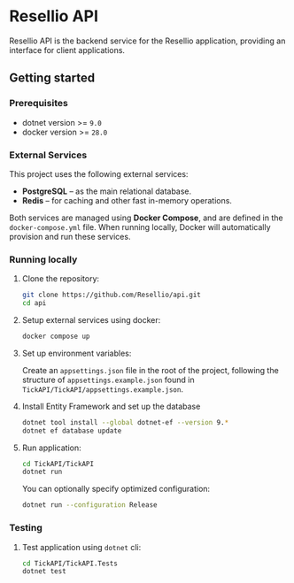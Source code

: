 # Resellio API

Resellio API is the backend service for the Resellio application, providing an interface for client applications.

## Getting started

### Prerequisites

- dotnet version >= `9.0`
- docker version >= `28.0`

### External Services

This project uses the following external services:

- **PostgreSQL** – as the main relational database.
- **Redis** – for caching and other fast in-memory operations.

Both services are managed using **Docker Compose**, and are defined in the `docker-compose.yml` file. When running locally, Docker will automatically provision and run these services.

### Running locally

1. Clone the repository:

   ```bash
   git clone https://github.com/Resellio/api.git
   cd api
   ```

2. Setup external services using docker:

   ```bash
   docker compose up
   ```

3. Set up environment variables:

   Create an `appsettings.json` file in the root of the project, following the structure
   of `appsettings.example.json` found in `TickAPI/TickAPI/appsettings.example.json`.

4. Install Entity Framework and set up the database
   
   ```bash
   dotnet tool install --global dotnet-ef --version 9.*
   dotnet ef database update
   ```

6. Run application:

   ```bash
   cd TickAPI/TickAPI
   dotnet run
   ```

   You can optionally specify optimized configuration:

   ```bash
   dotnet run --configuration Release
   ```

### Testing

1. Test application using `dotnet` cli:
   ```bash
   cd TickAPI/TickAPI.Tests
   dotnet test
   ```

